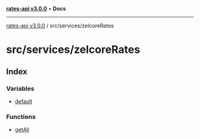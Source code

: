 [**rates-api v3.0.0**](../../../README.md) • **Docs**

***

[rates-api v3.0.0](../../../modules.md) / src/services/zelcoreRates

# src/services/zelcoreRates

## Index

### Variables

- [default](variables/default.md)

### Functions

- [getAll](functions/getAll.md)
